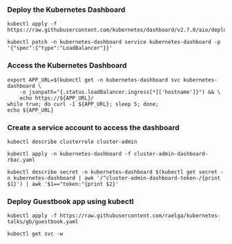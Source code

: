 ### Deploy the Kubernetes Dashboard

```
kubectl apply -f https://raw.githubusercontent.com/kubernetes/dashboard/v2.7.0/aio/deploy/recommended.yaml
```

```
kubectl patch -n kubernetes-dashboard service kubernetes-dashboard -p '{"spec":{"type":"LoadBalancer"}}'
```

### Access the Kubernetes Dashboard


```
export APP_URL=$(kubectl get -n kubernetes-dashboard svc kubernetes-dashboard \
    -o jsonpath="{.status.loadBalancer.ingress[*]['hostname']}") && \
    echo https://${APP_URL}/
while true; do curl -I ${APP_URL}; sleep 5; done;
echo ${APP_URL}
```

### Create a service account to access the dashboard

```
kubectl describe clusterrole cluster-admin
```

```
kubectl apply -n kubernetes-dashboard -f cluster-admin-dashboard-rbac.yaml
```

```
kubectl describe secret -n kubernetes-dashboard $(kubectl get secret -n kubernetes-dashboard | awk '/^cluster-admin-dashboard-token-/{print $1}') | awk '$1=="token:"{print $2}'
```

### Deploy Guestbook app using kubectl

```
kubectl apply -f https://raw.githubusercontent.com/raelga/kubernetes-talks/gb/guestbook.yaml
```

```
kubectl get svc -w
```
